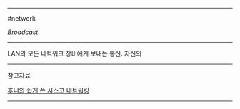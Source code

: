 
---

#network 

*Broadcast*

---

LAN의 모든 네트워크 장비에게 보내는 통신. 자신의 

---

참고자료

[후니의 쉽게 쓴 시스코 네트워킹](https://product.kyobobook.co.kr/detail/S000000562247)

---